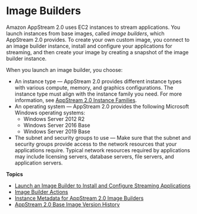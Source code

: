 # Image Builders<a name="managing-image-builders"></a>

Amazon AppStream 2\.0 uses EC2 instances to stream applications\. You launch instances from base images, called *image builders*, which AppStream 2\.0 provides\. To create your own custom image, you connect to an image builder instance, install and configure your applications for streaming, and then create your image by creating a snapshot of the image builder instance\.

When you launch an image builder, you choose:
+ An instance type — AppStream 2\.0 provides different instance types with various compute, memory, and graphics configurations\. The instance type must align with the instance family you need\. For more information, see [AppStream 2\.0 Instance Families](instance-types.md)\.
+ An operating system — AppStream 2\.0 provides the following Microsoft Windows operating systems:
  + Windows Server 2012 R2
  + Windows Server 2016 Base
  + Windows Server 2019 Base
+ The subnet and security groups to use — Make sure that the subnet and security groups provide access to the network resources that your applications require\. Typical network resources required by applications may include licensing servers, database servers, file servers, and application servers\.

**Topics**
+ [Launch an Image Builder to Install and Configure Streaming Applications](tutorial-image-builder-create.md)
+ [Image Builder Actions](managing-image-builders-actions.md)
+ [Instance Metadata for AppStream 2\.0 Image Builders](user-instance-metadata-image-builders.md)
+ [AppStream 2\.0 Base Image Version History](base-image-version-history.md)